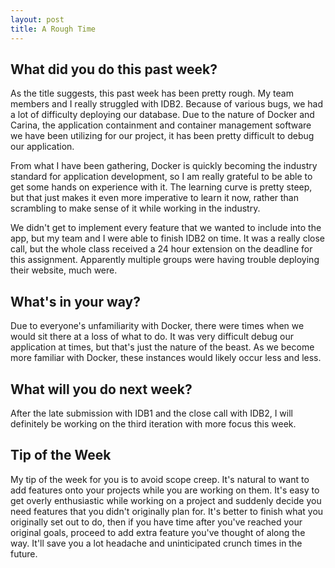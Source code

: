 ```yaml
---
layout: post
title: A Rough Time
---
```


<h2>What did you do this past week?</h2>
As the title suggests, this past week has been pretty rough. My team members and I really struggled with IDB2. Because of various bugs, we had a lot of difficulty deploying our database. Due to the nature of Docker and Carina, the application containment and container management software we have been utilizing for our project, it has been pretty difficult to debug our application. 

From what I have been gathering, Docker is quickly becoming the industry standard for application development, so I am really grateful to be able to get some hands on experience with it. The learning curve is pretty steep, but that just makes it even more imperative to learn it now, rather than scrambling to make sense of it while working in the industry.

We didn't get to implement every feature that we wanted to include into the app, but my team and I were able to finish IDB2 on time. It was a really close call, but the whole class received a 24 hour extension on the deadline for this assignment. Apparently multiple groups were having trouble deploying their website, much were.

<h2>What's in your way?</h2>
Due to everyone's unfamiliarity with Docker, there were times when we would sit there at a loss of what to do. It was very difficult debug our application at times, but that's just the nature of the beast. As we become more familiar with Docker, these instances would likely occur less and less.

<h2>What will you do next week?</h2>
After the late submission with IDB1 and the close call with IDB2, I will definitely be working on the third iteration with more focus this week.

<h2>Tip of the Week</h2>
My tip of the week for you is to avoid scope creep. It's natural to want to add features onto your projects while you are working on them. It's easy to get overly enthusiastic while working on a project and suddenly decide you need features that you didn't originally plan for. It's better to finish what you originally set out to do, then if you have time after you've reached your original goals, proceed to add extra feature you've thought of along the way. It'll save you a lot headache and uninticipated crunch times in the future.
